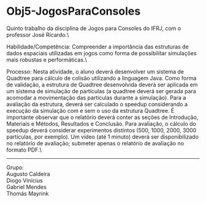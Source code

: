 # Obj5-JogosParaConsoles
Quinto trabalho da disciplina de Jogos para Consoles do IFRJ, com o professor José Ricardo.\

Habilidade/Competência: Compreender a importância das estruturas de dados espaciais utilizadas em jogos como forma de possibilitar simulações mais robustas e performáticas.\

 

Processo: Nesta atividade, o aluno deverá desenvolver um sistema de Quadtree para cálculo de colisão utilizando a linguagem Java. Como forma de validação, a estrutura de Quadtree desenvolvida deverá ser aplicada em um sistema de simulação de partículas (a quadtree deverá ser gerada para acomodar a movimentação das partículas durante a simulação). Para a avaliação da estrutura, deverá ser calculado o speedup considerando a execução da simulação com e sem o uso da estrutura Quadtree. É importante observar que o relatório deverá conter as seções de Introdução, Materiais e Métodos, Resultados e Conclusão. Para avaliação, o cálculo do speedup deverá considerar experimentos distintos (500, 1000, 2000, 3000 partículas, por exemplo). Um vídeo (até 1 minuto) deverá ser disponibilizado no relatório de avaliação; submeter apenas o relatório de avaliação no formato PDF.\

--------------------------------------------------------------------------------
Grupo:\
Augusto Caldeira\
Diogo Vinícius\
Gabriel Mendes\
Thomás Mayrink


